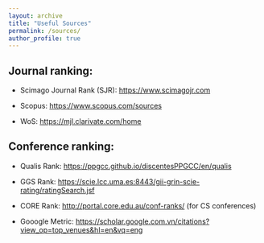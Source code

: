 ```yaml
---
layout: archive
title: "Useful Sources"
permalink: /sources/
author_profile: true
---
```



Journal ranking: 
---

* Scimago Journal Rank (SJR): <a href="https://www.scimagojr.com" style="color: green; text-decoration: underline; ">https://www.scimagojr.com</a> 

* Scopus:  <a href="https://www.scopus.com/sources.uri?zone=TopNavBar&origin=AuthorProfile" style="color: green; text-decoration: underline; ">https://www.scopus.com/sources</a>   

* WoS:  <a href="https://mjl.clarivate.com/home" style="color: green; text-decoration: underline; ">https://mjl.clarivate.com/home</a>     


Conference ranking: 
---
* Qualis Rank: <a href="https://ppgcc.github.io/discentesPPGCC/en/qualis" style="color: green; text-decoration: underline; ">https://ppgcc.github.io/discentesPPGCC/en/qualis</a>  

* GGS Rank: <a href="https://scie.lcc.uma.es:8443/gii-grin-scie-rating/ratingSearch.jsf" style="color: green; text-decoration: underline; ">https://scie.lcc.uma.es:8443/gii-grin-scie-rating/ratingSearch.jsf</a>   

* CORE Rank: <a href="http://portal.core.edu.au/conf-ranks/" style="color: green; text-decoration: underline; ">http://portal.core.edu.au/conf-ranks/</a>  (for CS conferences)

* Gooogle Metric: <a href="https://scholar.google.com.vn/citations?view_op=top_venues&hl=en&vq=eng" style="color: green; text-decoration: underline; ">https://scholar.google.com.vn/citations?view_op=top_venues&hl=en&vq=eng</a>   
